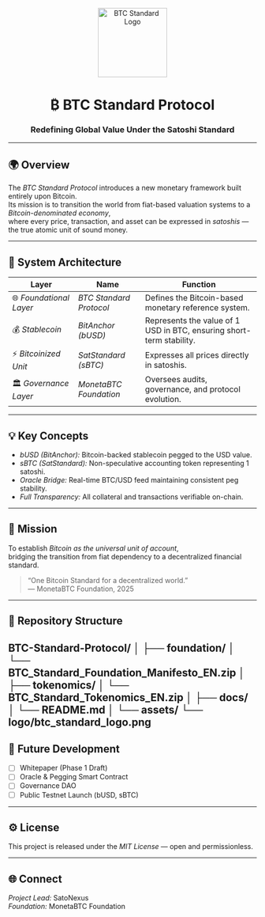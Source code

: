 <p align="center">
  <img src="assets/logo/btc_standard_logo.png" width="140" alt="BTC Standard Logo">
</p>

<h1 align="center">₿ BTC Standard Protocol</h1>
<h3 align="center">Redefining Global Value Under the Satoshi Standard</h3>

---

## 🌍 Overview
The *BTC Standard Protocol* introduces a new monetary framework built entirely upon Bitcoin.  
Its mission is to transition the world from fiat-based valuation systems to a *Bitcoin-denominated economy*,  
where every price, transaction, and asset can be expressed in *satoshis* — the true atomic unit of sound money.

---

## 🧱 System Architecture

| Layer | Name | Function |
|-------|------|-----------|
| 🌐 *Foundational Layer* | *BTC Standard Protocol* | Defines the Bitcoin-based monetary reference system. |
| 💰 *Stablecoin* | *BitAnchor (bUSD)* | Represents the value of 1 USD in BTC, ensuring short-term stability. |
| ⚡ *Bitcoinized Unit* | *SatStandard (sBTC)* | Expresses all prices directly in satoshis. |
| 🏛 *Governance Layer* | *MonetaBTC Foundation* | Oversees audits, governance, and protocol evolution. |

---

## 💡 Key Concepts
- *bUSD (BitAnchor):* Bitcoin-backed stablecoin pegged to the USD value.  
- *sBTC (SatStandard):* Non-speculative accounting token representing 1 satoshi.  
- *Oracle Bridge:* Real-time BTC/USD feed maintaining consistent peg stability.  
- *Full Transparency:* All collateral and transactions verifiable on-chain.  

---

## 🏁 Mission
To establish *Bitcoin as the universal unit of account*,  
bridging the transition from fiat dependency to a decentralized financial standard.

> “One Bitcoin Standard for a decentralized world.”  
> — MonetaBTC Foundation, 2025

---

## 📂 Repository Structure
BTC-Standard-Protocol/
│
├── foundation/
│   └── BTC_Standard_Foundation_Manifesto_EN.zip
│
├── tokenomics/
│   └── BTC_Standard_Tokenomics_EN.zip
│
├── docs/
│   └── README.md
│
└── assets/
└── logo/btc_standard_logo.png
---

## 🧩 Future Development
- [ ] Whitepaper (Phase 1 Draft)
- [ ] Oracle & Pegging Smart Contract
- [ ] Governance DAO
- [ ] Public Testnet Launch (bUSD, sBTC)

---

## ⚙ License
This project is released under the *MIT License* — open and permissionless.

---

## 🌐 Connect
*Project Lead:* SatoNexus  
*Foundation:* MonetaBTC Foundation
